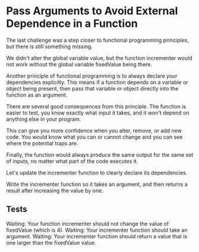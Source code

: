 # Pass Arguments to Avoid External Dependence in a Function

The last challenge was a step closer to functional programming principles, but there is still something missing.

We didn't alter the global variable value, but the function incrementer would not work without the global variable fixedValue being there.

Another principle of functional programming is to always declare your dependencies explicitly. This means if a function depends on a variable or object being present, then pass that variable or object directly into the function as an argument.

There are several good consequences from this principle. The function is easier to test, you know exactly what input it takes, and it won't depend on anything else in your program.

This can give you more confidence when you alter, remove, or add new code. You would know what you can or cannot change and you can see where the potential traps are.

Finally, the function would always produce the same output for the same set of inputs, no matter what part of the code executes it.

Let's update the incrementer function to clearly declare its dependencies.

Write the incrementer function so it takes an argument, and then returns a result after increasing the value by one.

## Tests

Waiting: Your function incrementer should not change the value of fixedValue (which is 4).
Waiting: Your incrementer function should take an argument.
Waiting: Your incrementer function should return a value that is one larger than the fixedValue value.
